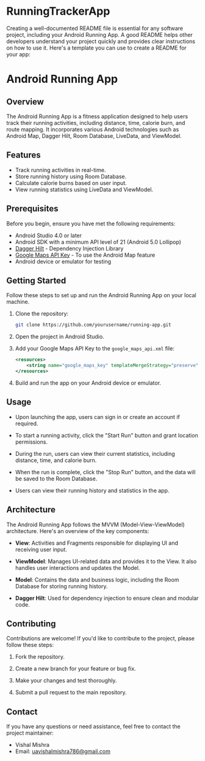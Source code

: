 # RunningTrackerApp

Creating a well-documented README file is essential for any software project, including your Android Running App. A good README helps other developers understand your project quickly and provides clear instructions on how to use it. Here's a template you can use to create a README for your app:

# Android Running App

## Overview

The Android Running App is a fitness application designed to help users track their running activities, including distance, time, calorie burn, and route mapping. It incorporates various Android technologies such as Android Map, Dagger Hilt, Room Database, LiveData, and ViewModel.

## Features

- Track running activities in real-time.
- Store running history using Room Database.
- Calculate calorie burns based on user input.
- View running statistics using LiveData and ViewModel.

## Prerequisites

Before you begin, ensure you have met the following requirements:

- Android Studio 4.0 or later
- Android SDK with a minimum API level of 21 (Android 5.0 Lollipop)
- [Dagger Hilt](https://developer.android.com/training/dependency-injection/hilt-android) - Dependency Injection Library
- [Google Maps API Key](https://developers.google.com/maps/gmp-get-started) - To use the Android Map feature
- Android device or emulator for testing

## Getting Started

Follow these steps to set up and run the Android Running App on your local machine.

1. Clone the repository:

   ```bash
   git clone https://github.com/yourusername/running-app.git
   ```

2. Open the project in Android Studio.

3. Add your Google Maps API Key to the `google_maps_api.xml` file:

   ```xml
   <resources>
       <string name="google_maps_key" templateMergeStrategy="preserve" translatable="false">YOUR_API_KEY_HERE</string>
   </resources>
   ```

4. Build and run the app on your Android device or emulator.

## Usage

- Upon launching the app, users can sign in or create an account if required.

- To start a running activity, click the "Start Run" button and grant location permissions.

- During the run, users can view their current statistics, including distance, time, and calorie burn.

- When the run is complete, click the "Stop Run" button, and the data will be saved to the Room Database.

- Users can view their running history and statistics in the app.

## Architecture

The Android Running App follows the MVVM (Model-View-ViewModel) architecture. Here's an overview of the key components:

- **View**: Activities and Fragments responsible for displaying UI and receiving user input.

- **ViewModel**: Manages UI-related data and provides it to the View. It also handles user interactions and updates the Model.

- **Model**: Contains the data and business logic, including the Room Database for storing running history.

- **Dagger Hilt**: Used for dependency injection to ensure clean and modular code.

## Contributing

Contributions are welcome! If you'd like to contribute to the project, please follow these steps:

1. Fork the repository.

2. Create a new branch for your feature or bug fix.

3. Make your changes and test thoroughly.

4. Submit a pull request to the main repository.

## Contact

If you have any questions or need assistance, feel free to contact the project maintainer:

- Vishal Mishra
- Email: uavishalmishra786@gmail.com

